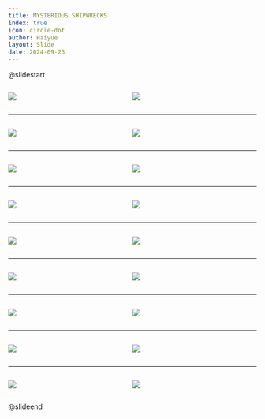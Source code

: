 ```yaml
---
title: MYSTERIOUS SHIPWRECKS
index: true
icon: circle-dot
author: Haiyue
layout: Slide
date: 2024-09-23
---
```

 
@slidestart

<div style="display:flex">
<div style="flex:1">

![](https://raw.githubusercontent.com/yclord/reading/refs/heads/master/english/Level-Y/MYSTERIOUS%20SHIPWRECKS/001.webp)
</div>
<div style="flex:1">

![](https://raw.githubusercontent.com/yclord/reading/refs/heads/master/english/Level-Y/MYSTERIOUS%20SHIPWRECKS/002.webp)
</div>
</div>

---

<div style="display:flex">
<div style="flex:1">

![](https://raw.githubusercontent.com/yclord/reading/refs/heads/master/english/Level-Y/MYSTERIOUS%20SHIPWRECKS/003.webp)
</div>
<div style="flex:1">

![](https://raw.githubusercontent.com/yclord/reading/refs/heads/master/english/Level-Y/MYSTERIOUS%20SHIPWRECKS/004.webp)
</div>
</div>

---

<div style="display:flex">
<div style="flex:1">

![](https://raw.githubusercontent.com/yclord/reading/refs/heads/master/english/Level-Y/MYSTERIOUS%20SHIPWRECKS/005.webp)
</div>
<div style="flex:1">

![](https://raw.githubusercontent.com/yclord/reading/refs/heads/master/english/Level-Y/MYSTERIOUS%20SHIPWRECKS/006.webp)
</div>
</div>

---

<div style="display:flex">
<div style="flex:1">

![](https://raw.githubusercontent.com/yclord/reading/refs/heads/master/english/Level-Y/MYSTERIOUS%20SHIPWRECKS/007.webp)
</div>
<div style="flex:1">

![](https://raw.githubusercontent.com/yclord/reading/refs/heads/master/english/Level-Y/MYSTERIOUS%20SHIPWRECKS/008.webp)
</div>
</div>

---

<div style="display:flex">
<div style="flex:1">

![](https://raw.githubusercontent.com/yclord/reading/refs/heads/master/english/Level-Y/MYSTERIOUS%20SHIPWRECKS/009.webp)
</div>
<div style="flex:1">

![](https://raw.githubusercontent.com/yclord/reading/refs/heads/master/english/Level-Y/MYSTERIOUS%20SHIPWRECKS/010.webp)
</div>
</div>

---

<div style="display:flex">
<div style="flex:1">

![](https://raw.githubusercontent.com/yclord/reading/refs/heads/master/english/Level-Y/MYSTERIOUS%20SHIPWRECKS/011.webp)
</div>
<div style="flex:1">

![](https://raw.githubusercontent.com/yclord/reading/refs/heads/master/english/Level-Y/MYSTERIOUS%20SHIPWRECKS/012.webp)
</div>
</div>

---

<div style="display:flex">
<div style="flex:1">

![](https://raw.githubusercontent.com/yclord/reading/refs/heads/master/english/Level-Y/MYSTERIOUS%20SHIPWRECKS/013.webp)
</div>
<div style="flex:1">

![](https://raw.githubusercontent.com/yclord/reading/refs/heads/master/english/Level-Y/MYSTERIOUS%20SHIPWRECKS/014.webp)
</div>
</div>

---

<div style="display:flex">
<div style="flex:1">

![](https://raw.githubusercontent.com/yclord/reading/refs/heads/master/english/Level-Y/MYSTERIOUS%20SHIPWRECKS/015.webp)
</div>
<div style="flex:1">

![](https://raw.githubusercontent.com/yclord/reading/refs/heads/master/english/Level-Y/MYSTERIOUS%20SHIPWRECKS/016.webp)
</div>
</div>

---

<div style="display:flex">
<div style="flex:1">

![](https://raw.githubusercontent.com/yclord/reading/refs/heads/master/english/Level-Y/MYSTERIOUS%20SHIPWRECKS/017.webp)
</div>
<div style="flex:1">

![](https://raw.githubusercontent.com/yclord/reading/refs/heads/master/english/Level-Y/MYSTERIOUS%20SHIPWRECKS/018.webp)
</div>
</div>

@slideend